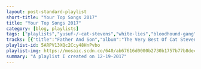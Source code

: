 ```yaml
---
layout: post-standard-playlist
short-title: "Your Top Songs 2017"
title: "Your Top Songs 2017"
category: [blog, playlists]
tags: ["playlists","yusuf-/-cat-stevens","white-lies","bloodhound-gang","blink-182","new-found-glory","b.r.gibson","new-found-glory","wavves","drake","new-found-glory","buddy-rich,-pat-labarbera,-bob-dogan","yusuf-/-cat-stevens","chance-the-rapper,-jeremih,-francis-and-the-lights","billy-may","mister-heavenly","yusuf-/-cat-stevens","chance-the-rapper,-kanye-west,-chicago-children's-choir","three-dog-night","john-denver","animal-collective","wavves","flogging-molly","can't-swim","benny-goodman,-billy-meyers,-elmer-schoebel,-jack-pettis","spin-doctors","van-morrison","chance-the-rapper","senses-fail","matt-pond-pa","awolnation","wavves","surfer-blood","minus-the-bear","mae","kendrick-lamar,-mc-eiht","dashboard-confessional","buddy-rich","glen-gray","apashe,-sway","twenty-one-pilots","drake","b.b.-king","awolnation","ship's-chorus","motion-city-soundtrack","bloodhound-gang","childish-gambino","drake","cults","matt-pond-pa","three-dog-night","trash-boat","awolnation","b.b.-king","art-blakey-&-the-jazz-messengers","nick-waterhouse","bloodhound-gang","twenty-one-pilots","rise-against","can't-swim","leon-bridges","cults","alt-j","matt-pond-pa","third-eye-blind","three-dog-night","mister-heavenly","built-to-spill"]
tracks: [{"title":"Father And Son","album":"The Very Best Of Cat Stevens","artists":"Yusuf / Cat Stevens"},{"title":"Take It Out on Me","album":"Friends","artists":"White Lies"},{"title":"Foxtrot Uniform Charlie Kilo","album":"Hefty Fine","artists":"Bloodhound Gang"},{"title":"Parking Lot","album":"California (Deluxe Edition)","artists":"blink-182"},{"title":"Call Me Anti-Social","album":"Makes Me Sick","artists":"New Found Glory"},{"title":"Sway","album":"Sway","artists":"b.r.gibson"},{"title":"Your Jokes Aren't Funny","album":"Makes Me Sick","artists":"New Found Glory"},{"title":"Daisy","album":"You’re Welcome","artists":"Wavves"},{"title":"Free Smoke","album":"More Life","artists":"Drake"},{"title":"Wildfire","album":"California (Deluxe Edition)","artists":"blink-182"},{"title":"Flowering Meadow","album":"Byzantine Tales","artists":"b.r.gibson"},{"title":"Party On Apocalypse","album":"Makes Me Sick","artists":"New Found Glory"},{"title":"Two Bass Hit","album":"Very Alive At Ronnie Scott's","artists":"Buddy Rich, Pat LaBarbera, Bob Dogan"},{"title":"If You Want To Sing Out, Sing Out","album":"The Very Best Of Cat Stevens","artists":"Yusuf / Cat Stevens"},{"title":"Summer Friends (feat. Jeremih & Francis & The Lights)","album":"Coloring Book","artists":"Chance the Rapper, Jeremih, Francis and the Lights"},{"title":"Lover (Gene Krupa Version)","album":"Swing Era Plus No. 3 - Cd016","artists":"Billy May"},{"title":"Beat Down","album":"Boxing the Moonlight","artists":"Mister Heavenly"},{"title":"Moonshadow","album":"The Very Best Of Cat Stevens","artists":"Yusuf / Cat Stevens"},{"title":"All We Got (feat. Kanye West & Chicago Children's Choir)","album":"Coloring Book","artists":"Chance the Rapper, Kanye West, Chicago Children's Choir"},{"title":"One - Single Version","album":"Three Dog Night","artists":"Three Dog Night"},{"title":"Take Me Home, Country Roads - Original Version","album":"John Denver's Greatest Hits","artists":"John Denver"},{"title":"FloriDada","album":"Painting With","artists":"Animal Collective"},{"title":"Death By Dinosaur Ninjas","album":"J.R.","artists":"b.r.gibson"},{"title":"No Shade","album":"You’re Welcome","artists":"Wavves"},{"title":"There's Nothing Left Pt. 1","album":"Life Is Good","artists":"Flogging Molly"},{"title":"Your Clothes","album":"Death Deserves a Name","artists":"Can't Swim"},{"title":"Bugle Call Rag (Live)","album":"In Person","artists":"Benny Goodman, Billy Meyers, Elmer Schoebel, Jack Pettis"},{"title":"Two Princes","album":"Pocket Full Of Kryptonite (Anniversary Edition)","artists":"Spin Doctors"},{"title":"Brown Eyed Girl","album":"Blowin' Your Mind!","artists":"Van Morrison"},{"title":"Same Drugs","album":"Coloring Book","artists":"Chance the Rapper"},{"title":"Jets to Perú","album":"In Your Absence","artists":"Senses Fail"},{"title":"A Candle and a Deck of Cards","album":"Winter Lives","artists":"Matt Pond PA"},{"title":"Fat Face","album":"Run","artists":"AWOLNATION"},{"title":"You’re Welcome","album":"You’re Welcome","artists":"Wavves"},{"title":"Matter of Time","album":"Snowdonia","artists":"Surfer Blood"},{"title":"Last Kiss","album":"VOIDS","artists":"Minus the Bear"},{"title":"This Time Is the Last Time (Wave Remix)","album":"Destination: B-Sides","artists":"Mae"},{"title":"m.A.A.d city","album":"good kid, m.A.A.d city","artists":"Kendrick Lamar, MC Eiht"},{"title":"Fever Dreams","album":"The Shade of Poison Trees","artists":"Dashboard Confessional"},{"title":"Nuttville","album":"The Roar Of '74","artists":"Buddy Rich"},{"title":"The Elks' Parade (Bobby Sherwood Version)","album":"Swing Era Plus No. 3 - Cd016","artists":"Glen Gray"},{"title":"I'm A Dragon feat. Sway - Original Mix","album":"I'm A Dragon","artists":"Apashe, Sway"},{"title":"Heavydirtysoul","album":"Blurryface","artists":"Twenty One Pilots"},{"title":"Blem","album":"More Life","artists":"Drake"},{"title":"A134","album":"Roads","artists":"b.r.gibson"},{"title":"Treat Me Right","album":"B.B. King Wails","artists":"B.B. King"},{"title":"Drinking Lightning","album":"Run","artists":"AWOLNATION"},{"title":"Fathoms Below - From \"The Little Mermaid\" / Soundtrack Version","album":"Little Mermaid (Special Edition)","artists":"Ship's Chorus"},{"title":"Anything At All","album":"Panic Stations","artists":"Motion City Soundtrack"},{"title":"Ralph Wiggum","album":"Hefty Fine","artists":"Bloodhound Gang"},{"title":"Me and Your Mama","album":"\"Awaken, My Love!\"","artists":"Childish Gambino"},{"title":"Jorja Interlude","album":"More Life","artists":"Drake"},{"title":"Offering","album":"Offering","artists":"Cults"},{"title":"Fotzepolitic","album":"Winter Lives","artists":"Matt Pond PA"},{"title":"Nobody - Single Version","album":"Three Dog Night","artists":"Three Dog Night"},{"title":"Strangers","album":"Nothing I Write You Can Change What You've Been Through","artists":"Trash Boat"},{"title":"Hollow Moon (Bad Wolf)","album":"Run","artists":"AWOLNATION"},{"title":"Sweet Thing","album":"B.B. King Wails","artists":"B.B. King"},{"title":"The Theme - Live At Birdland, New York City, 1960 / Remaster 2000/Rudy Van Gelder Edition","album":"Meet You At The Jazz Corner Of The World (Remastered / Rudy Van Gelder Edition)","artists":"Art Blakey & The Jazz Messengers"},{"title":"It's Time","album":"Never Twice","artists":"Nick Waterhouse"},{"title":"Pennsylvania","album":"Hefty Fine","artists":"Bloodhound Gang"},{"title":"Ride","album":"Blurryface","artists":"Twenty One Pilots"},{"title":"Wolves","album":"Wolves","artists":"Rise Against"},{"title":"Come Home","album":"Death Deserves a Name","artists":"Can't Swim"},{"title":"Better Man","album":"Coming Home","artists":"Leon Bridges"},{"title":"I Took Your Picture","album":"Offering","artists":"Cults"},{"title":"Deadcrush","album":"RELAXER","artists":"alt-J"},{"title":"The Glow","album":"Winter Lives","artists":"Matt Pond PA"},{"title":"Narcolepsy","album":"Third Eye Blind","artists":"Third Eye Blind"},{"title":"It's For You - Single Version","album":"Three Dog Night","artists":"Three Dog Night"},{"title":"Magic Is Gone","album":"Boxing the Moonlight","artists":"Mister Heavenly"},{"title":"Liar","album":"You In Reverse (U.S. Version)","artists":"Built To Spill"}]
playlist-id: 5ARPV13XQc2Ccy48HnPvbo
playlist-img: https://mosaic.scdn.co/640/ab67616d0000b2730b1757b77b8decc5116078c8ab67616d0000b273b6312107cf7d7cac72f0c241ab67616d0000b273c7db54ebdd4f61877a3bd75bab67616d0000b273e7248738c2f7ce3b5584b15d
summary: "A playlist I created on 12-19-2017"
---
```

